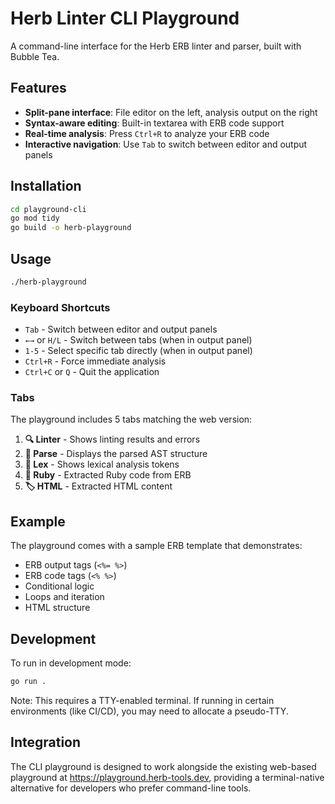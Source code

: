 # Herb Linter CLI Playground

A command-line interface for the Herb ERB linter and parser, built with Bubble Tea.

## Features

- **Split-pane interface**: File editor on the left, analysis output on the right
- **Syntax-aware editing**: Built-in textarea with ERB code support
- **Real-time analysis**: Press `Ctrl+R` to analyze your ERB code
- **Interactive navigation**: Use `Tab` to switch between editor and output panels

## Installation

```bash
cd playground-cli
go mod tidy
go build -o herb-playground
```

## Usage

```bash
./herb-playground
```

### Keyboard Shortcuts

- `Tab` - Switch between editor and output panels
- `←→` or `H/L` - Switch between tabs (when in output panel)
- `1-5` - Select specific tab directly (when in output panel)
- `Ctrl+R` - Force immediate analysis
- `Ctrl+C` or `Q` - Quit the application

### Tabs

The playground includes 5 tabs matching the web version:

1. **🔍 Linter** - Shows linting results and errors
2. **🌳 Parse** - Displays the parsed AST structure  
3. **📝 Lex** - Shows lexical analysis tokens
4. **💎 Ruby** - Extracted Ruby code from ERB
5. **🏷️ HTML** - Extracted HTML content

## Example

The playground comes with a sample ERB template that demonstrates:
- ERB output tags (`<%= %>`)
- ERB code tags (`<% %>`)
- Conditional logic
- Loops and iteration
- HTML structure

## Development

To run in development mode:

```bash
go run .
```

Note: This requires a TTY-enabled terminal. If running in certain environments (like CI/CD), you may need to allocate a pseudo-TTY.

## Integration

The CLI playground is designed to work alongside the existing web-based playground at https://playground.herb-tools.dev, providing a terminal-native alternative for developers who prefer command-line tools.